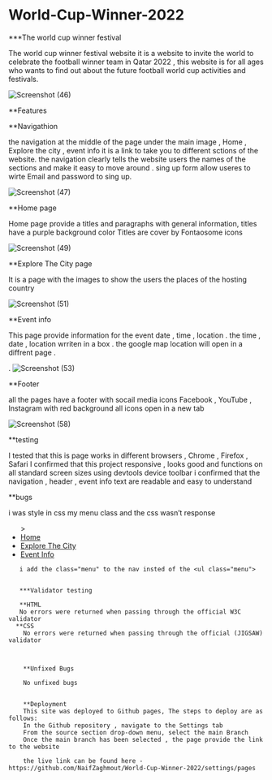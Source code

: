 # World-Cup-Winner-2022
***The world cup winner festival 

The world cup winner festival website it is a website to invite the world to celebrate the football winner team in Qatar 2022 , this website is for all ages who wants to find out about the future football world cup activities and festivals.  

![Screenshot (46)](https://github.com/NaifZaghmout/World-Cup-Winner-2022/assets/131189190/7a3a68de-1c6e-40e1-b488-7305277bf3de)


**Features

**Navigathion

the navigation  at the middle of the page under the main image , Home , Explore the city , event info it is a link to take you to different sctions of the website.
the navigation clearly tells the website users the names of the sections and make it easy to move around .
sing up form allow useres to wirte Email and password to sing up.

![Screenshot (47)](https://github.com/NaifZaghmout/World-Cup-Winner-2022/assets/131189190/6547eb60-2adc-446a-b6b1-13328390e651)



**Home page 

Home page provide a titles and paragraphs with general information, titles have a purple background color 
Titles are cover by Fontaosome icons 


![Screenshot (49)](https://github.com/NaifZaghmout/World-Cup-Winner-2022/assets/131189190/1f854f37-5f25-4cfb-ace5-bb34eef9f816)


**Explore The City page 

It is a page with the images to show the users the places of the hosting country 

![Screenshot (51)](https://github.com/NaifZaghmout/World-Cup-Winner-2022/assets/131189190/4e1a9bb7-8fba-44ad-a7b4-9dbc3972ea1b)


**Event info 

This page provide information for the event date , time , location .
the time , date , location  wrriten in a box .
the google map location  will open in a diffrent page .

 .
![Screenshot (53)](https://github.com/NaifZaghmout/World-Cup-Winner-2022/assets/131189190/8552527e-0c18-462b-931d-bda7e3aca582)


**Footer

all the pages have a footer with socail media icons Facebook , YouTube , Instagram with red background all icons open in a new tab 


![Screenshot (58)](https://github.com/NaifZaghmout/World-Cup-Winner-2022/assets/131189190/eb67971c-77b5-4a97-974d-ef39559a2dd9)





**testing 

I tested that this is page works in different browsers , Chrome , Firefox , Safari 
I confirmed that this project responsive , looks good and functions on all standard screen sizes using devtools device toolbar 
i confirmed that the navigation , header , event info  text are readable and easy to understand 



**bugs 

i was style in css my menu class and the css wasn’t response 

 <nav>
            <ul class="menu">> 
            <li> 
                <a href="index.html" class="active">Home</a>
            </li>
            <li>
                <a href="explore-the-cite.html">Explore The City</a>
            </li>
            <li>
                <a href="event-info.html">Event Info</a>
            </li>
        </ul>
            </nav>
            
       i add the class="menu" to the nav insted of the <ul class="menu">
       
       
       ***Validator testing 
       
       **HTML 
       No errors were returned when passing through the official W3C validator  
      **CSS
        No errors were returned when passing through the official (JIGSAW) validator 
        
        
        
        **Unfixed Bugs 
        
        No unfixed bugs
        
        
        **Deployment 
        This site was deployed to Github pages, The steps to deploy are as follows:
        In the Github repository , navigate to the Settings tab
        From the source section drop-down menu, select the main Branch 
        Once the main branch has been selected , the page provide the link to the website 
        
        the live link can be found here -  https://github.com/NaifZaghmout/World-Cup-Winner-2022/settings/pages
        

